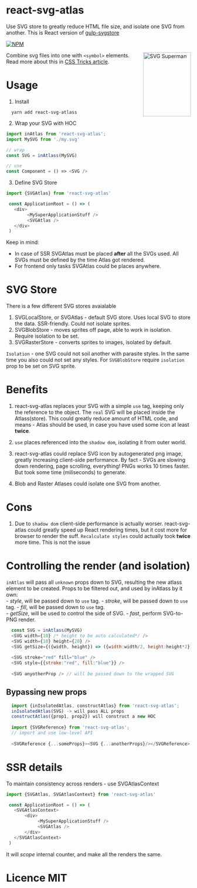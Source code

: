 react-svg-atlas
=============
Use SVG store to greatly reduce HTML file size, and isolate one SVG from another.
This is React version of [gulp-svgstore](https://github.com/w0rm/gulp-svgstore/)

[![NPM](https://nodei.co/npm/react-svg-atlas.png?downloads=true&stars=true)](https://nodei.co/npm/react-svg-atlas/)

<img align="right" width="130" height="175"
     title="SVG Superman"
     src="https://raw.githubusercontent.com/w0rm/gulp-svgstore/master/svg-superman.png">

Combine svg files into one with `<symbol>` elements.
Read more about this in [CSS Tricks article](http://css-tricks.com/svg-symbol-good-choice-icons/).

# Usage
1. Install
```
  yarn add react-svg-atlass
```
2. Wrap your SVG with HOC
```js
import inAtlas from 'react-svg-atlas';
import MySVG from './my.svg'

// wrap
const SVG = inAtlass(MySVG)

// use
const Component = () => <SVG />
```

3. Define SVG Store
```js
import {SVGAtlas} from 'react-svg-atlas'

 const ApplicationRoot = () => (
   <div>
        <MySuperApplicationStuff />
        <SVGAtlas />
   </div> 
 )
```
Keep in mind:
- In case of SSR SVGAtlas must be placed __after__ all the SVGs used. All SVGs must be defined by the time Atlas got rendered.
- For frontend only tasks SVGAtlas could be places anywhere.

# SVG Store
There is a few different SVG stores avaialable
1. SVGLocalStore, or SVGAtlas - default SVG store. Uses local SVG to store the data. SSR-friendly. Could not isolate sprites.
2. SVGBlobStore - moves sprites off page, able to work in isolation. Require isolation to be set.
3. SVGRasterStore - converts sprites to images, isolated by default.

`Isolation` - one SVG could not soil another with parasite styles. In the same time you also could not set any styles.
For `SVGBlobStore` require `isolation` prop to be set on SVG sprite.   

# Benefits
1. react-svg-atlas replaces your SVG with a simple `use` tag, keeping only the reference to the object.
The `real` SVG will be placed inside the Atlass(store).
This could greatly reduce amount of HTML code, and means - Atlas should be used, in case you have used some icon at least __twice__.

2. `use` places referenced into the `shadow dom`, isolating it from outer world. 

3. react-svg-atlas could replace SVG icon by autogenerated png image, greatly increasing client-side performance.
By fact - SVGs are slowing down rendering, page scrolling, everything!
PNGs works 10 times faster. But took some time (miliseconds) to generate.

4. Blob and Raster Atlases could isolate one SVG from another.

# Cons
1. Due to `shadow dom` client-side performance is actually worser.
react-svg-atlas could greatly speed up React rendering times, but it cost more for browser to render the suff.
`Recalculate styles` could actually took __twice__ more time. This is not the issue

# Controlling the render  (and isolation)
 `inAtlas` will pass all `unknown` props down to SVG, resulting the new atlass element to be created.
 Props to be filtered out, and used by inAtlass by it own:  
     - *style*, will be passed down to `use` tag.
     - *stroke*, will be passed down to `use` tag.
     - *fill*, will be passed down to `use` tag.  
     - *getSize*, will be used to control the side of SVG.
     - *fast*, perform SVG-to-PNG render.
      
```js
  const SVG = inAtlass(MySVG)
  <SVG width={10} /* height to be auto calculated*/ />
  <SVG width={10} height={20} />
  <SVG getSize={({width, height}) => ({width:width/2, height:height*2})} />
  
  <SVG stroke="red" fill="blue" />
  <SVG style={{stroke:"red", fill:"blue"}} />
  
  <SVG anyotherProp /> // will be passed down to the wrapped SVG  
```
## Bypassing new props 
```js
  import {inIsolatedAtlas, constructAtlas} from 'react-svg-atlas';
  inIsolatedAtlas(SVG) -> will pass ALL props
  constructAtlas({prop1, prop2}) will construct a new HOC
  
  import {SVGReference} from 'react-svg-atlas';
  // import and use low-level API
  
  <SVGReference {...someProps}><SVG {...anotherProps}/></SVGReference>;
```
  
# SSR details
To maintain consistency across renders - use SVGAtlasContext
  
```js
import {SVGAtlas, SVGAtlasContext} from 'react-svg-atlas'

 const ApplicationRoot = () => (
   <SVGAtlasContext>
       <div>
            <MySuperApplicationStuff />
            <SVGAtlas />
       </div> 
   </SVGAtlasContext>
 )
```  
It will _scope_ internal counter, and make all the renders the same.
  
# Licence MIT  